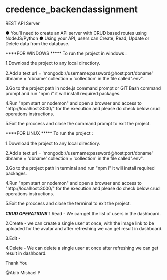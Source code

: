 # credence_backendassignment
REST API Server 

● You’ll need to create an API server with CRUD based routes using NodeJS/Python 
● Using your API, users can Create, Read, Update or Delete data from the database.

****FOR WINDOWS ***** 
To run the project in windows : 

1.Download the project to any local directiory.

2.Add a text 
    url = 'mongodb://username:password@host:port/dbname'
    dbname = 'dbname'
    collection = 'collection'
in the file called".env".

3.Go to the project path in node.js command prompt or GIT Bash command prompt and run "npm i" it will install required packages.

4.Run "npm start or nodemon" and open a browser and access to "http://localhost:3000/" for the execution and please do check below crud operations instructions.

5.Exit the proccess and close the command prompt to exit the project.

****FOR LINUX ***** 
To run the project :

1.Download the project to any local directiory.

2.Add a text 
    url = 'mongodb://username:password@host:port/dbname'
    dbname = 'dbname'
    collection = 'collection'
in the file called".env".

3.Go to the project path in terminal and run "npm i" it will install required packages.

4.Run "npm start or nodemon" and open a browser and access to "http://localhost:3000/" for the execution and please do check below crud operations instructions.

5.Exit the proccess and close the terminal to exit the project.

*****CRUD OPERATIONS*****
1.Read - We can get the list of users in the dashboard.

2.Create - we can create a single user at once, with the image link to be uploaded for the avatar and after refreshing we can get result in dashboard.

3.Edit - 

4.Delete - We can delete a single user at once after refreshing we can get result in dashboard.

Thank You

@Abib Mishael P
